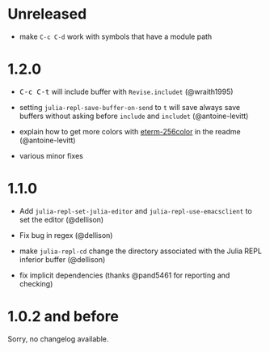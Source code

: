 # Unreleased

- make `C-c C-d` work with symbols that have a module path

# 1.2.0

- <kbd>C-c C-t</kbd> will include buffer with `Revise.includet` (@wraith1995)

- setting `julia-repl-save-buffer-on-send` to `t` will save always save buffers without asking before `include` and `includet` (@antoine-levitt)

- explain how to get more colors with [eterm-256color](https://github.com/dieggsy/eterm-256color) in the readme (@antoine-levitt)

- various minor fixes

# 1.1.0

- Add `julia-repl-set-julia-editor` and `julia-repl-use-emacsclient` to set the editor (@dellison)

- Fix bug in regex (@dellison)

- make `julia-repl-cd` change the directory associated with the Julia REPL inferior buffer (@dellison)

- fix implicit dependencies (thanks @pand5461 for reporting and checking)

# 1.0.2 and before

Sorry, no changelog available.
